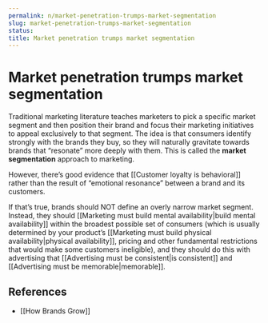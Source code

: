 ```yaml
---
permalink: n/market-penetration-trumps-market-segmentation
slug: market-penetration-trumps-market-segmentation
status: 
title: Market penetration trumps market segmentation
---
```

# Market penetration trumps market segmentation

Traditional marketing literature teaches marketers to pick a specific market segment and then position their brand and focus their marketing initiatives to appeal exclusively to that segment. The idea is that consumers identify strongly with the brands they buy, so they will naturally gravitate towards brands that “resonate” more deeply with them. This is called the **market segmentation** approach to marketing.

However, there’s good evidence that [[Customer loyalty is behavioral]] rather than the result of “emotional resonance” between a brand and its customers.

If that’s true, brands should NOT define an overly narrow market segment. Instead, they should [[Marketing must build mental availability|build mental availability]] within the broadest possible set of consumers (which is usually determined by your product’s [[Marketing must build physical availability|physical availability]], pricing and other fundamental restrictions that would make some customers ineligible), and they should do this with advertising that [[Advertising must be consistent|is consistent]] and [[Advertising must be memorable|memorable]].

## References

- [[How Brands Grow]]
